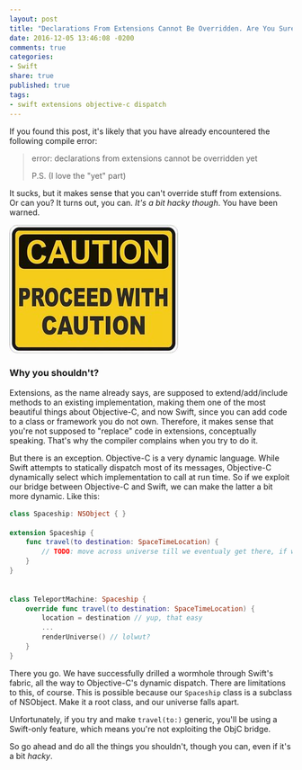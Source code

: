 ```yaml
---
layout: post
title: "Declarations From Extensions Cannot Be Overridden. Are You Sure?"
date: 2016-12-05 13:46:08 -0200
comments: true
categories:
- Swift
share: true
published: true
tags:
- swift extensions objective-c dispatch
---
```


If you found this post, it's likely that you have already encountered the following compile error:

> error: declarations from extensions cannot be overridden yet
>
> P.S. (I love the "yet" part)

It sucks, but it makes sense that you can't override stuff from extensions. Or can you? It turns out, you can. *It's a bit hacky though*. You have been warned.

![Proceed with Caution](/images/extension-overriding/proceed_with_caution.jpg)

<!-- more -->

### Why you shouldn't?

Extensions, as the name already says, are supposed to extend/add/include methods to an existing implementation, making them one of the most beautiful things about Objective-C, and now Swift, since you can add code to a class or framework you do not own. Therefore, it makes sense that you're not supposed to "replace" code in extensions, conceptually speaking. That's why the compiler complains when you try to do it.

But there is an exception. Objective-C is a very dynamic language. While Swift attempts to statically dispatch most of its messages, Objective-C dynamically select which implementation to call at run time. So if we exploit our bridge between Objective-C and Swift, we can make the latter a bit more dynamic. Like this:

``` swift
class Spaceship: NSObject { }

extension Spaceship {
    func travel(to destination: SpaceTimeLocation) {
        // TODO: move across universe till we eventualy get there, if we ever do...
    }
}


class TeleportMachine: Spaceship {
    override func travel(to destination: SpaceTimeLocation) {
        location = destination // yup, that easy
        ...
        renderUniverse() // lolwut?
    }
}
```
There you go. We have successfully drilled a wormhole through Swift's fabric, all the way to Objective-C's dynamic dispatch. There are limitations to this, of course. This is possible because our `Spaceship` class is a subclass of NSObject. Make it a root class, and our universe falls apart. 

Unfortunately, if you try and make `travel(to:)` generic, you'll be using a Swift-only feature, which means you're not exploiting the ObjC bridge.

So go ahead and do all the things you shouldn't, though you can, even if it's a bit *hacky*.
